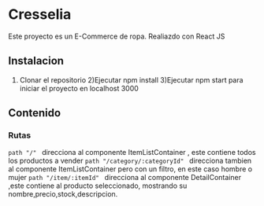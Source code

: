 # Cresselia
Este proyecto es un E-Commerce de ropa. Realiazdo con React JS

## Instalacion
1) Clonar el repositorio
2)Ejecutar npm install
3)Ejecutar npm start para iniciar el proyecto en localhost 3000

## Contenido
### Rutas
`path "/" ` direcciona al componente ItemListContainer , este contiene todos los productos a vender
`path "/category/:categoryId" ` direcciona tambien al componente ItemListContainer pero con un filtro, en este caso hombre o mujer
`path "/item/:itemId" ` direcciona al componente DetailContainer ,este contiene al producto seleccionado, mostrando su nombre,precio,stock,descripcion.


